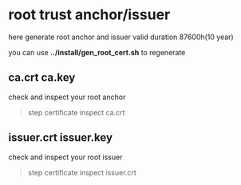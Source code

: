 # root trust anchor/issuer

here generate root anchor and issuer valid duration 87600h(10 year)

you can use **../install/gen_root_cert.sh** to regenerate

## ca.crt ca.key

check and inspect your root anchor

> step certificate inspect ca.crt

## issuer.crt issuer.key

check and inspect your root issuer

> step certificate inspect issuer.crt

